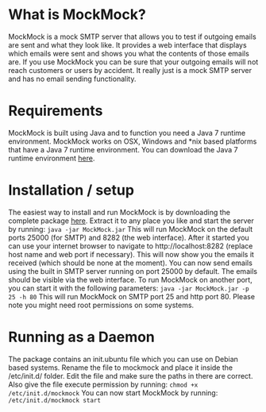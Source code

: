 What is MockMock?
=================

MockMock is a mock SMTP server that allows you to test if outgoing emails are sent and what they look like. It provides a web interface that displays which emails were sent and shows you what the contents of those emails are. If you use MockMock you can be sure that your outgoing emails will not reach customers or users by accident. It really just is a mock SMTP server and has no email sending functionality.


Requirements
============

MockMock is built using Java and to function you need a Java 7 runtime environment. MockMock works on OSX, Windows and *nix based platforms that have a Java 7 runtime environment. You can download the Java 7 runtime environment [here](http://www.oracle.com/technetwork/java/javase/downloads/java-se-jre-7-download-432155.html).


Installation / setup
====================

The easiest way to install and run MockMock is by downloading the complete package [here](https://github.com/downloads/koku/MockMock/MockMock.zip). Extract it to any place you like and start the server by running:
`java -jar MockMock.jar`
This will run MockMock on the default ports 25000 (for SMTP) and 8282 (the web interface). After it started you can use your internet browser to navigate to http://localhost:8282 (replace host name and web port if necessary). This will now show you the emails it received (which should be none at the moment). You can now send emails using the built in SMTP server running on port 25000 by default. The emails should be visible via the web interface. To run MockMock on another port, you can start it with the following parameters:
`java -jar MockMock.jar -p 25 -h 80`
This will run MockMock on SMTP port 25 and http port 80. Please note you might need root permissions on some systems.


Running as a Daemon
===================

The package contains an init.ubuntu file which you can use on Debian based systems. Rename the file to mockmock and place it inside the /etc/init.d/ folder. Edit the file and make sure the paths in there are correct. Also give the file execute permission by running:
`chmod +x /etc/init.d/mockmock`
You can now start MockMock by running:
`/etc/init.d/mockmock start`